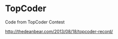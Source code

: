 TopCoder
========

Code from TopCoder Contest

http://thedeanbear.com/2013/08/18/topcoder-record/


